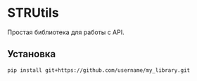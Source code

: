 # STRUtils

Простая библиотека для работы с API.

## Установка

```bash
pip install git+https://github.com/username/my_library.git
```
